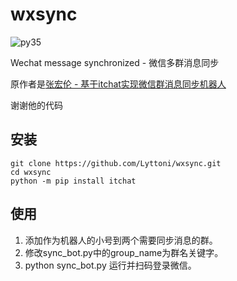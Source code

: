 # wxsync

[py35]: https://img.shields.io/badge/python-3.5-red.svg

![py35][py35]

Wechat message synchronized - 微信多群消息同步

原作者是[张宏伦 - 基于itchat实现微信群消息同步机器人](https://zhuanlan.zhihu.com/p/25445025)

谢谢他的代码

## 安装

```
git clone https://github.com/Lyttoni/wxsync.git
cd wxsync
python -m pip install itchat
```

## 使用

1. 添加作为机器人的小号到两个需要同步消息的群。
2. 修改sync_bot.py中的group_name为群名关键字。
3. python sync_bot.py 运行并扫码登录微信。